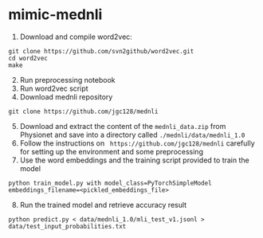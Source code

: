 # mimic-mednli

1. Download and compile word2vec:

```
git clone https://github.com/svn2github/word2vec.git
cd word2vec
make
```

2. Run preprocessing notebook
3. Run word2vec script
4. Download mednli repository
```
git clone https://github.com/jgc128/mednli
```
5. Download and extract the content of the `mednli_data.zip` from Physionet and save into a directory called `./mednli/data/mednli_1.0`
6. Follow the instructions on ` https://github.com/jgc128/mednli` carefully for setting up the environment and some preprocessing
7. Use the word embeddings and the training script provided to train the model
```
python train_model.py with model_class=PyTorchSimpleModel embeddings_filename=<pickled_embeddings_file>
```
8. Run the trained model and retrieve accuracy result
```
python predict.py < data/mednli_1.0/mli_test_v1.jsonl > data/test_input_probabilities.txt
```
